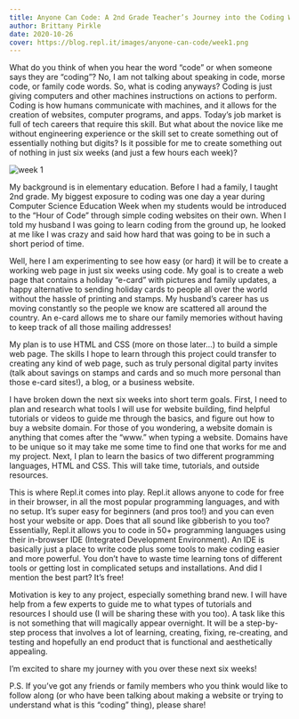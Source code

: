 ```yaml
---
title: Anyone Can Code: A 2nd Grade Teacher’s Journey into the Coding World
author: Brittany Pirkle
date: 2020-10-26
cover: https://blog.repl.it/images/anyone-can-code/week1.png
---
```


What do you think of when you hear the word “code” or when someone says they are “coding”? No, I am not talking about speaking in code, morse code, or family code words. So, what is coding anyways? Coding is just giving computers and other machines instructions on actions to perform. Coding is how humans communicate with machines, and it allows for the creation of websites, computer programs, and apps. Today’s job market is full of tech careers that require this skill. But what about the novice like me without engineering experience or the skill set to create something out of essentially nothing but digits? Is it possible for me to create something out of nothing in just six weeks (and just a few hours each week)?

![week 1](https://blog.repl.it/images/anyone-can-code/week1.png)

My background is in elementary education. Before I had a family, I taught 2nd grade. My biggest exposure to coding was one day a year during Computer Science Education Week when my students would be introduced to the “Hour of Code” through simple coding websites on their own. When I told my husband I was going to learn coding from the ground up, he looked at me like I was crazy and said how hard that was going to be in such a short period of time. 

Well, here I am experimenting to see how easy (or hard) it will be to create a working web page in just six weeks using code. My goal is to create a web page that contains a holiday “e-card” with pictures and family updates, a happy alternative to sending holiday cards to people all over the world without the hassle of printing and stamps. My husband’s career has us moving constantly so the people we know are scattered all around the country. An e-card allows me to share our family memories without having to keep track of all those mailing addresses! 

My plan is to use HTML and CSS (more on those later...) to build a simple web page. The skills I hope to learn through this project could transfer to creating any kind of web page, such as truly personal digital party invites (talk about savings on stamps and cards and so much more personal than those e-card sites!), a blog, or a business website. 

I have broken down the next six weeks into short term goals. First, I need to plan and research what tools I will use for website building, find helpful tutorials or videos to guide me through the basics, and figure out how to buy a website domain. For those of you wondering, a website domain is anything that comes after the “www.” when typing a website. Domains have to be unique so it may take me some time to find one that works for me and my project. Next, I plan to learn the basics of two different programming languages, HTML and CSS. This will take time, tutorials, and outside resources. 

This is where Repl.it comes into play. Repl.it allows anyone to code for free in their browser, in all the most popular programming languages, and with no setup. It’s super easy for beginners (and pros too!) and you can even host your website or app. Does that all sound like gibberish to you too? Essentially, Repl.it allows you to code in 50+ programming languages using their in-browser IDE (Integrated Development Environment). An IDE is basically just a place to write code plus some tools to make coding easier and more powerful. You don’t have to waste time learning tons of different tools or getting lost in complicated setups and installations. And did I mention the best part? It’s free!

Motivation is key to any project, especially something brand new. I will have help from a few experts to guide me to what types of tutorials and resources I should use (I will be sharing these with you too). A task like this is not something that will magically appear overnight. It will be a step-by-step process that involves a lot of learning, creating, fixing, re-creating, and testing and hopefully an end product that is functional and aesthetically appealing. 

I’m excited to share my journey with you over these next six weeks! 

P.S. If you’ve got any friends or family members who you think would like to follow along (or who have been talking about making a website or trying to understand what is this “coding” thing), please share!